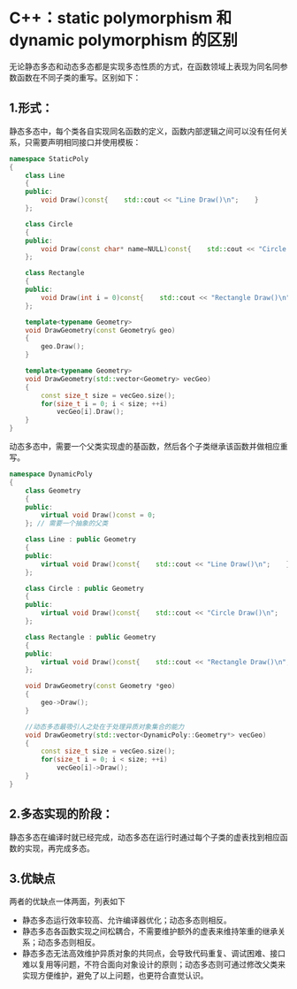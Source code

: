 # C++：static polymorphism 和 dynamic polymorphism 的区别

无论静态多态和动态多态都是实现多态性质的方式，在函数领域上表现为同名同参数函数在不同子类的重写。区别如下：

## 1.形式：

静态多态中，每个类各自实现同名函数的定义，函数内部逻辑之间可以没有任何关系，只需要声明相同接口并使用模板：

```c++
namespace StaticPoly
{
    class Line
    {
    public:
        void Draw()const{    std::cout << "Line Draw()\n";    }
    };

    class Circle
    {
    public:
        void Draw(const char* name=NULL)const{    std::cout << "Circle Draw()\n";    }
    };

    class Rectangle
    {
    public:
        void Draw(int i = 0)const{    std::cout << "Rectangle Draw()\n";    }
    };

    template<typename Geometry>
    void DrawGeometry(const Geometry& geo)
    {
        geo.Draw();
    }

    template<typename Geometry>
    void DrawGeometry(std::vector<Geometry> vecGeo)
    {
        const size_t size = vecGeo.size();
        for(size_t i = 0; i < size; ++i)
            vecGeo[i].Draw();
    }
}

```

动态多态中，需要一个父类实现虚的基函数，然后各个子类继承该函数并做相应重写。

```c++
namespace DynamicPoly
{
    class Geometry
    {
    public:
        virtual void Draw()const = 0;
    }; // 需要一个抽象的父类

    class Line : public Geometry
    {
    public:
        virtual void Draw()const{    std::cout << "Line Draw()\n";    }
    };

    class Circle : public Geometry
    {
    public:
        virtual void Draw()const{    std::cout << "Circle Draw()\n";    }
    };

    class Rectangle : public Geometry
    {
    public:
        virtual void Draw()const{    std::cout << "Rectangle Draw()\n";    }
    };

    void DrawGeometry(const Geometry *geo)
    {
        geo->Draw();
    }

    //动态多态最吸引人之处在于处理异质对象集合的能力
    void DrawGeometry(std::vector<DynamicPoly::Geometry*> vecGeo)
    {
        const size_t size = vecGeo.size();
        for(size_t i = 0; i < size; ++i)
            vecGeo[i]->Draw();
    }
}
```



## 2.多态实现的阶段：

静态多态在编译时就已经完成，动态多态在运行时通过每个子类的虚表找到相应函数的实现，再完成多态。

## 3.优缺点

两者的优缺点一体两面，列表如下

- 静态多态运行效率较高、允许编译器优化；动态多态则相反。
- 静态多态各函数实现之间松耦合，不需要维护额外的虚表来维持笨重的继承关系；动态多态则相反。
- 静态多态无法高效维护异质对象的共同点，会导致代码重复、调试困难、接口难以复用等问题，不符合面向对象设计的原则；动态多态则可通过修改父类来实现方便维护，避免了以上问题，也更符合直觉认识。
